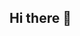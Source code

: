 ## Hi there 👋

<!--

**Here are some ideas to get you started:**

🙋‍♀️ A short introduction - A repository to showcase our (Gensis Montejo and Abhishek Mishra) work with Professor Tien Nguyen?
👩‍💻 Useful resources - Browse through our documents to find what we have worked on and what we are working on...?
🧙 Remember, you can do mighty things with the power of [Markdown](https://docs.github.com/github/writing-on-github/getting-started-with-writing-and-formatting-on-github/basic-writing-and-formatting-syntax)
-->

